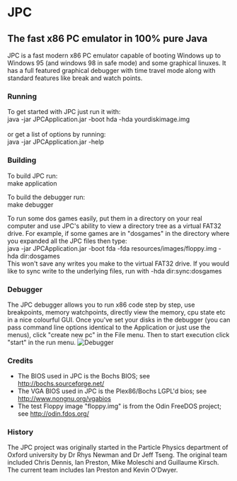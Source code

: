 # JPC
The fast x86 PC emulator in 100% pure Java
-----
JPC is a fast modern x86 PC emulator capable of booting Windows up to Windows 95 (and windows 98 in safe mode) and some graphical linuxes. It has a full featured graphical debugger with time travel mode along with standard features like break and watch points. 

### Running
To get started with JPC just run it with:<br>
java -jar JPCApplication.jar -boot hda -hda yourdiskimage.img<br><br>
or get a list of options by running:<br>
java -jar JPCApplication.jar -help

### Building
To build JPC run:<br>
make application

To build the debugger run:<br>
make debugger

To run some dos games easily, put them in a directory on your real computer and use JPC's ability to view a directory tree as a virtual FAT32 drive. For example, if some games are in "dosgames" in the directory where you expanded all the JPC files then type:<br/>
	java -jar JPCApplication.jar -boot fda -fda resources/images/floppy.img -hda dir:dosgames<br/>
This won't save any writes you make to the virtual FAT32 drive. If you would like to sync write to the underlying files, run with -hda dir:sync:dosgames<br/>

### Debugger
The JPC debugger allows you to run x86 code step by step, use breakpoints, memory watchpoints, directly view the memory, cpu state etc in a nice colourful GUI.
Once you've set your disks in the debugger (you can pass command line options identical to the Application or just use the menus), click "create new pc" in the File menu. Then to start execution click "start" in the run menu.
![Debugger](https://raw.githubusercontent.com/ianopolous/JPC/master/resources/debugger.png)

### Credits
* The BIOS used in JPC is the Bochs BIOS; see http://bochs.sourceforge.net/
* The VGA BIOS used in JPC is the Plex86/Bochs LGPL'd bios; see http://www.nongnu.org/vgabios
* The test Floppy image "floppy.img" is from the Odin FreeDOS project; see http://odin.fdos.org/

### History
The JPC project was originally started in the Particle Physics department of Oxford university by Dr Rhys Newman and Dr Jeff Tseng. The original team included Chris Dennis, Ian Preston, Mike Moleschi and Guillaume Kirsch. The current team includes Ian Preston and Kevin O'Dwyer. 

